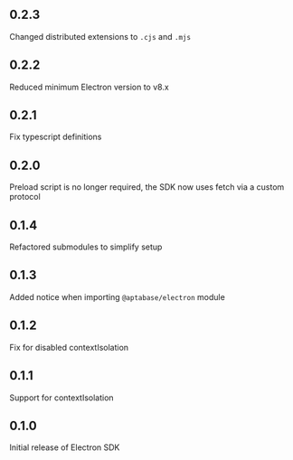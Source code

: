 ## 0.2.3

Changed distributed extensions to `.cjs` and `.mjs`

## 0.2.2

Reduced minimum Electron version to v8.x

## 0.2.1

Fix typescript definitions

## 0.2.0

Preload script is no longer required, the SDK now uses fetch via a custom protocol

## 0.1.4

Refactored submodules to simplify setup

## 0.1.3

Added notice when importing `@aptabase/electron` module

## 0.1.2

Fix for disabled contextIsolation

## 0.1.1

Support for contextIsolation

## 0.1.0

Initial release of Electron SDK
